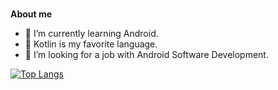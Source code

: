 <br />

**About me**
- 🌱 I’m currently learning Android.
- 👯 Kotlin is my favorite language.
- 🤔 I’m looking for a job with Android Software Development.

[![Top Langs](https://github-readme-stats.vercel.app/api/top-langs/?username=zyt1678532032&layout=compact)](https://github.com/anuraghazra/github-readme-stats)

